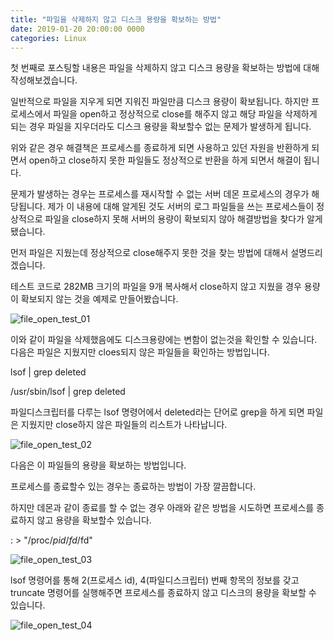 ```yaml
---
title: "파일을 삭제하지 않고 디스크 용량을 확보하는 방법"
date: 2019-01-20 20:00:00 0000
categories: Linux
---
```


 첫 번째로 포스팅할 내용은 파일을 삭제하지 않고 디스크 용량을 확보하는 방법에 대해 작성해보겠습니다.

일반적으로 파일을 지우게 되면 지워진 파일만큼 디스크 용량이 확보됩니다. 하지만 프로세스에서 파일을 open하고 정상적으로 close를 해주지 않고 해당 파일을 삭제하게 되는 경우 파일을 지우더라도 디스크 용량을 확보할수 없는 문제가 발생하게 됩니다.

위와 같은 경우 해결책은 프로세스를 종료하게 되면 사용하고 있던 자원을 반환하게 되면서 open하고 close하지 못한 파일들도 정상적으로 반환을 하게 되면서 해결이 됩니다.

문제가 발생하는 경우는 프로세스를 재시작할 수 없는 서버 데몬 프로세스의 경우가 해당됩니다. 제가 이 내용에 대해 알게된 것도 서버의 로그 파일들을 쓰는 프로세스들이 정상적으로 파일을 close하지 못해 서버의 용량이 확보되지 않아 해결방법을 찾다가 알게 됐습니다.

먼저 파일은 지웠는데 정상적으로 close해주지 못한 것을 찾는 방법에 대해서 설명드리겠습니다.


테스트 코드로 282MB 크기의 파일을 9개 복사해서 close하지 않고 지웠을 경우 용량이 확보되지 않는 것을 예제로 만들어봤습니다.

![file_open_test_01](https://user-images.githubusercontent.com/34617490/51439639-892acd80-1d00-11e9-8999-85ee9dfee7f7.PNG)

이와 같이 파일을 삭제했음에도 디스크용량에는 변함이 없는것을 확인할 수 있습니다. 
다음은 파일은 지웠지만 cloes되지 않은 파일들을 확인하는 방법입니다.

lsof \| grep deleted

/usr/sbin/lsof \| grep deleted 

파일디스크립터를 다루는 lsof 명령어에서 deleted라는 단어로 grep을 하게 되면 파일은 지웠지만 close하지 않은 파일들의 리스트가 나타납니다.

![file_open_test_02](https://user-images.githubusercontent.com/34617490/51439650-a2337e80-1d00-11e9-8834-cdd5ff67f1e7.PNG)




다음은 이 파일들의 용량을 확보하는 방법입니다.

프로세스를 종료할수 있는 경우는 종료하는 방법이 가장 깔끔합니다.


하지만 데몬과 같이 종료를 할 수 없는 경우 아래와 같은 방법을 시도하면 프로세스를 종료하지 않고 용량을 확보할수 있습니다.

\: > "/proc/$pid/fd/$fd"

![file_open_test_03](https://user-images.githubusercontent.com/34617490/51440012-212ab600-1d05-11e9-9cc8-4ea60c5594fc.PNG)

lsof 명령어를 통해 2(프로세스 id), 4(파일디스크립터) 번째 항목의 정보를 갖고 truncate 명령어를 실행해주면
프로세스를 종료하지 않고 디스크의 용량을 확보할 수 있습니다.

![file_open_test_04](https://user-images.githubusercontent.com/34617490/51440041-b7f77280-1d05-11e9-9b5e-7b0d442865d6.PNG)




